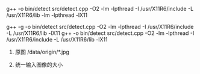 g++ -o bin/detect src/detect.cpp -O2 -lm -lpthread -I /usr/X11R6/include -L /usr/X11R6/lib -lm -lpthread -lX11

g++ -g -o bin/detect src/detect.cpp -O2 -lm -lpthread -I /usr/X11R6/include -L /usr/X11R6/lib -lX11
g++ -o bin/detect src/detect.cpp -O2 -lm -lpthread -I /usr/X11R6/include -L /usr/X11R6/lib -lX11

1. 原图 /data/origin/*.jpg

1. 统一输入图像的大小